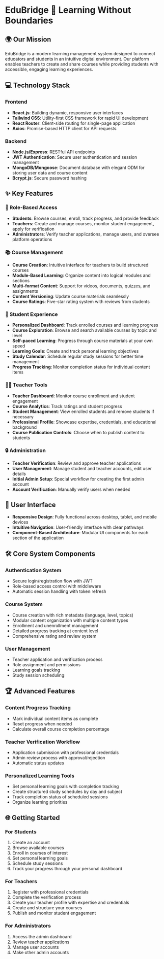 # EduBridge 🌉 Learning Without Boundaries

## 🌍 Our Mission
EduBridge is a modern learning management system designed to connect educators and students in an intuitive digital environment. Our platform enables teachers to create and share courses while providing students with accessible, engaging learning experiences.

## 💻 Technology Stack

### Frontend
- **React.js**: Building dynamic, responsive user interfaces
- **Tailwind CSS**: Utility-first CSS framework for rapid UI development
- **React Router**: Client-side routing for single-page application
- **Axios**: Promise-based HTTP client for API requests

### Backend
- **Node.js/Express**: RESTful API endpoints
- **JWT Authentication**: Secure user authentication and session management
- **MongoDB/Mongoose**: Document database with elegant ODM for storing user data and course content
- **Bcrypt.js**: Secure password hashing

## ✨ Key Features

### 👥 Role-Based Access
- **Students**: Browse courses, enroll, track progress, and provide feedback
- **Teachers**: Create and manage courses, monitor student engagement, apply for verification
- **Administrators**: Verify teacher applications, manage users, and oversee platform operations

### 📚 Course Management
- **Course Creation**: Intuitive interface for teachers to build structured courses
- **Module-Based Learning**: Organize content into logical modules and sections
- **Multi-format Content**: Support for videos, documents, quizzes, and assignments
- **Content Versioning**: Update course materials seamlessly
- **Course Ratings**: Five-star rating system with reviews from students

### 🎯 Student Experience
- **Personalized Dashboard**: Track enrolled courses and learning progress
- **Course Exploration**: Browse and search available courses by topic and level
- **Self-paced Learning**: Progress through course materials at your own speed
- **Learning Goals**: Create and track personal learning objectives
- **Study Calendar**: Schedule regular study sessions for better time management
- **Progress Tracking**: Monitor completion status for individual content items

### 👨‍🏫 Teacher Tools
- **Teacher Dashboard**: Monitor course enrollment and student engagement
- **Course Analytics**: Track ratings and student progress
- **Student Management**: View enrolled students and remove students if necessary
- **Professional Profile**: Showcase expertise, credentials, and educational background
- **Course Publication Controls**: Choose when to publish content to students

### 🔒 Administration
- **Teacher Verification**: Review and approve teacher applications
- **User Management**: Manage student and teacher accounts, edit user details
- **Initial Admin Setup**: Special workflow for creating the first admin account
- **Account Verification**: Manually verify users when needed

## 📱 User Interface

- **Responsive Design**: Fully functional across desktop, tablet, and mobile devices
- **Intuitive Navigation**: User-friendly interface with clear pathways
- **Component-Based Architecture**: Modular UI components for each section of the application

## 🛠️ Core System Components

### Authentication System
- Secure login/registration flow with JWT
- Role-based access control with middleware
- Automatic session handling with token refresh

### Course System
- Course creation with rich metadata (language, level, topics)
- Modular content organization with multiple content types
- Enrollment and unenrollment management
- Detailed progress tracking at content level
- Comprehensive rating and review system

### User Management
- Teacher application and verification process
- Role assignment and permissions
- Learning goals tracking
- Study session scheduling

## 🏆 Advanced Features

### Content Progress Tracking
- Mark individual content items as complete
- Reset progress when needed
- Calculate overall course completion percentage

### Teacher Verification Workflow
- Application submission with professional credentials
- Admin review process with approval/rejection
- Automatic status updates

### Personalized Learning Tools
- Set personal learning goals with completion tracking
- Create structured study schedules by day and subject
- Track completion status of scheduled sessions
- Organize learning priorities

## 🌐 Getting Started

### For Students
1. Create an account
2. Browse available courses
3. Enroll in courses of interest
4. Set personal learning goals
5. Schedule study sessions
6. Track your progress through your personal dashboard

### For Teachers
1. Register with professional credentials
2. Complete the verification process
3. Create your teacher profile with expertise and credentials
4. Create and structure your courses
5. Publish and monitor student engagement

### For Administrators
1. Access the admin dashboard
2. Review teacher applications
3. Manage user accounts
4. Make other admin accounts